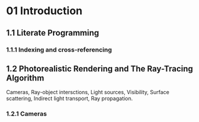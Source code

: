 # 01 Introduction

## 1.1 Literate Programming

### 1.1.1 Indexing and cross-referencing

## 1.2 Photorealistic Rendering and The Ray-Tracing Algorithm

Cameras, Ray-object intersctions, Light sources, Visibility, Surface scattering, Indirect light transport, Ray propagation. 

### 1.2.1 Cameras

